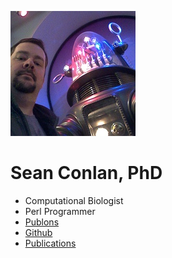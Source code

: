 ![Sean Conlan](robbie.jpg "Sean Conlan")
# Sean Conlan, PhD

* Computational Biologist
* Perl Programmer
* [Publons](https://publons.com/researcher/1172708/sean-conlan/)
* [Github](https://github.com/sconlan)
* [Publications](cv.htm)
